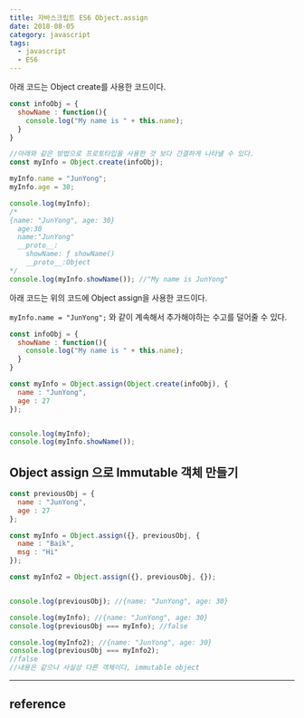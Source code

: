 ```yaml
---
title: 자바스크립트 ES6 Object.assign
date: 2018-08-05
category: javascript
tags:
  - javascript
  - ES6
---
```


아래 코드는 Object create를 사용한 코드이다.

```javascript
const infoObj = {
  showName : function(){
    console.log("My name is " + this.name);
  }
}

//아래와 같은 방법으로 프로토타입을 사용한 것 보다 간결하게 나타낼 수 있다.
const myInfo = Object.create(infoObj);

myInfo.name = "JunYong";
myInfo.age = 30;

console.log(myInfo);
/*
{name: "JunYong", age: 30}
  age:30
  name:"JunYong"
  __proto__:
    showName: ƒ showName()
    __proto__:Object
*/
console.log(myInfo.showName()); //"My name is JunYong"
```



아래 코드는 위의 코드에 Object assign을 사용한 코드이다.

`myInfo.name = "JunYong";` 와 같이 계속해서 추가해야하는 수고를 덜어줄 수 있다.

```javascript
const infoObj = {
  showName : function(){
    console.log("My name is " + this.name);
  }
}

const myInfo = Object.assign(Object.create(infoObj), {
  name : "JunYong",
  age : 27
});


console.log(myInfo);
console.log(myInfo.showName());
```





## Object assign 으로 Immutable 객체 만들기

```javascript
const previousObj = {
  name : "JunYong",
  age : 27
};

const myInfo = Object.assign({}, previousObj, {
  name : "Baik",
  msg : "Hi"
});

const myInfo2 = Object.assign({}, previousObj, {});


console.log(previousObj); //{name: "JunYong", age: 30}

console.log(myInfo); //{name: "JunYong", age: 30}
console.log(previousObj === myInfo); //false

console.log(myInfo2); //{name: "JunYong", age: 30}
console.log(previousObj === myInfo2);
//false
//내용은 같으나 사실상 다른 객체이다, immutable object
```



---

## reference

